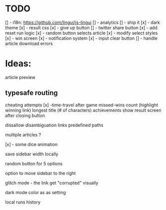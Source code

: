# TODO
[] - i18n: https://github.com/lingui/js-lingui
[] - analytics
[] - ship it
[x] - dark theme
[x] - result css
[x] - give up button
[] - twitter share button
[x] - add reset run logic
[x] - random button selects article
[x] - modify select styles
[x] - win screen
[x] - notification system
[x] - input clear button
[] - handle article download errors

# Ideas:


article preview

typesafe routing
---

cheating attempts
[x] -time-travel after game
missed-wins count (highlight winning link)
longest title (# of characters)
achievements
show result screen after closing button

dissallow disambiguation links
predefined paths

multiple articles ?

[x] - some dice animation

save sidebar width locally

random button for 5 options

option to move sidebar to the right

glitch mode - the link get "corrupted" visually 

dark mode color as as setting

local runs history